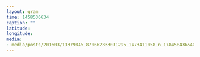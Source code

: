 ```yaml
---
layout: gram
time: 1458536634
caption: ""
latitude: 
longitude: 
media:
- media/posts/201603/11379845_870662333031295_1473411058_n_17845843654086849.jpg
---
```

